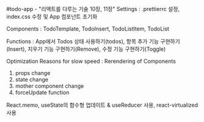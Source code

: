 #todo-app - "리액트를 다루는 기술 10장, 11장"
Settings : .prettierrc 설정, index.css 수정 및 App 컴포넌트 초기화

Components : TodoTemplate, TodoInsert, TodoListItem, TodoList

Functions : App에서 Todos 상태 사용하기(todos), 항목 추가 기능 구현하기(Insert), 지우기 기능 구현하기(Remove), 수정 기능 구현하기(Toggle)

Optimization
  Reasons for slow speed : Rerendering of Components
  1. props change
  2. state change
  3. mother component change
  4. forceUpdate function
  
  React.memo, useState의 함수형 업데이트 & useReducer 사용, react-virtualized 사용


